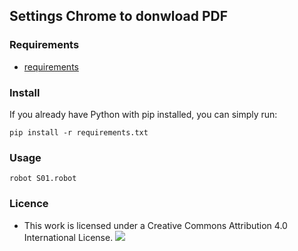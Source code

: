 ## Settings Chrome to donwload PDF

### Requirements
- [requirements](requirements.txt)

### Install
If you already have Python with pip installed, you can simply run:

```pip install -r requirements.txt```

### Usage
```robot S01.robot```

### Licence
- This work is licensed under a Creative Commons Attribution 4.0 International License. ![](https://mirrors.creativecommons.org/presskit/buttons/88x31/svg/by.svg)
